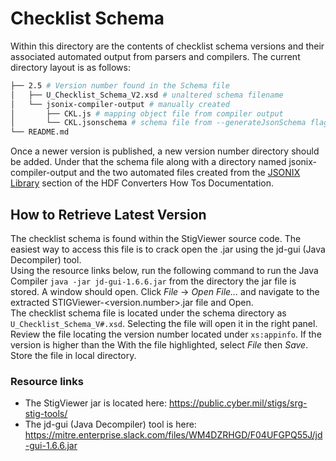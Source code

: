 # Checklist Schema
Within this directory are the contents of checklist schema versions and their associated automated output from parsers and compilers. The current directory layout is as follows:

```bash
├── 2.5 # Version number found in the Schema file
│   ├── U_Checklist_Schema_V2.xsd # unaltered schema filename
│   └── jsonix-compiler-output # manually created 
│       ├── CKL.js # mapping object file from compiler output
│       └── CKL.jsonschema # schema file from --generateJsonSchema flag and used with QuickType to generate type file
└── README.md
```
Once a newer version is published, a new version number directory should be added. Under that the schema file along with a directory named jsonix-compiler-output and the two automated files created from the [JSONIX Library](https://github.com/mitre/heimdall2/wiki/HDF-Converters-How-Tos#jsonix) section of the HDF Converters How Tos Documentation.

## How to Retrieve Latest Version

The checklist schema is found within the StigViewer source code. The easiest way to access this file is to crack open the .jar using the jd-gui (Java Decompiler) tool.  
Using the resource links below, run the following command to run the Java Compiler `java -jar jd-gui-1.6.6.jar` from the directory the jar file is stored. A window should open. Click _File_ -> _Open File..._ and navigate to the extracted STIGViewer-<version.number>.jar file and Open.  
The checklist schema file is located under the schema directory as `U_Checklist_Schema_V#.xsd`. Selecting the file will open it in the right panel. Review the file locating the version number located under `xs:appinfo`. If the version is higher than the 
With the file highlighted, select _File_ then _Save_. Store the file in local directory.


### Resource links

-  The StigViewer jar is located here: https://public.cyber.mil/stigs/srg-stig-tools/
- The jd-gui (Java Decompiler) tool is here: https://mitre.enterprise.slack.com/files/WM4DZRHGD/F04UFGPQ55J/jd-gui-1.6.6.jar
